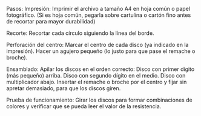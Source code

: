 Pasos:
Impresión:
Imprimir el archivo a tamaño A4 en hoja común o papel fotográfico.
(Si es hoja común, pegarla sobre cartulina o cartón fino antes de recortar para mayor durabilidad)

Recorte:
Recortar cada círculo siguiendo la línea del borde.

Perforación del centro:
Marcar el centro de cada disco (ya indicado en la impresión).
Hacer un agujero pequeño (lo justo para que pase el remache o broche).

Ensamblado:
Apilar los discos en el orden correcto:
Disco con primer dígito (más pequeño) arriba.
Disco con segundo dígito en el medio.
Disco con multiplicador abajo.
Insertar el remache o broche por el centro y fijar sin apretar demasiado, para que los discos giren.

Prueba de funcionamiento:
Girar los discos para formar combinaciones de colores y verificar que se pueda leer el valor de la resistencia.

